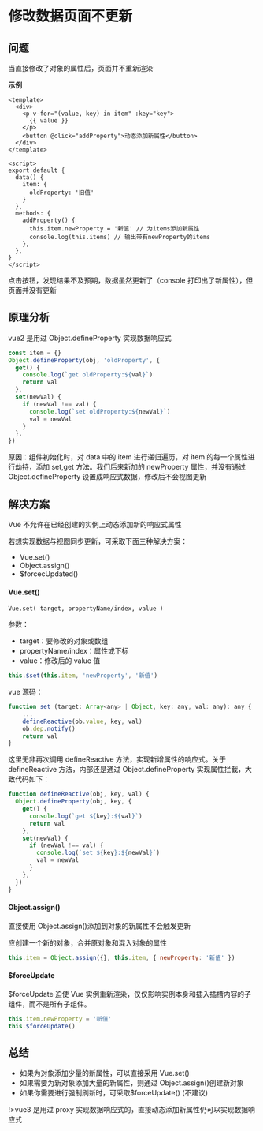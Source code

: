 # 修改数据页面不更新

## 问题

当直接修改了对象的属性后，页面并不重新渲染

**示例**

```vue
<template>
  <div>
    <p v-for="(value, key) in item" :key="key">
      {{ value }}
    </p>
    <button @click="addProperty">动态添加新属性</button>
  </div>
</template>

<script>
export default {
  data() {
    item: {
      oldProperty: '旧值'
    }
  },
  methods: {
    addProperty() {
      this.item.newProperty = '新值' // 为items添加新属性
      console.log(this.items) // 输出带有newProperty的items
    },
  },
}
</script>
```

点击按钮，发现结果不及预期，数据虽然更新了（console 打印出了新属性），但页面并没有更新

## 原理分析

vue2 是用过 Object.defineProperty 实现数据响应式

```js
const item = {}
Object.defineProperty(obj, 'oldProperty', {
  get() {
    console.log(`get oldProperty:${val}`)
    return val
  },
  set(newVal) {
    if (newVal !== val) {
      console.log(`set oldProperty:${newVal}`)
      val = newVal
    }
  },
})
```

原因：组件初始化时，对 data 中的 item 进行递归遍历，对 item 的每一个属性进行劫持，添加 set,get 方法。我们后来新加的 newProperty 属性，并没有通过 Object.defineProperty 设置成响应式数据，修改后不会视图更新

## 解决方案

Vue 不允许在已经创建的实例上动态添加新的响应式属性

若想实现数据与视图同步更新，可采取下面三种解决方案：

- Vue.set()
- Object.assign()
- $forcecUpdated()

#### Vue.set()

`Vue.set( target, propertyName/index, value )`

参数：

- target：要修改的对象或数组
- propertyName/index：属性或下标
- value：修改后的 value 值

```js
this.$set(this.item, 'newProperty', '新值')
```

vue 源码：

```js
function set (target: Array<any> | Object, key: any, val: any): any {
    ...
    defineReactive(ob.value, key, val)
    ob.dep.notify()
    return val
}
```

这里无非再次调用 defineReactive 方法，实现新增属性的响应式。关于 defineReactive 方法，内部还是通过 Object.defineProperty 实现属性拦截，大致代码如下：

```js
function defineReactive(obj, key, val) {
  Object.defineProperty(obj, key, {
    get() {
      console.log(`get ${key}:${val}`)
      return val
    },
    set(newVal) {
      if (newVal !== val) {
        console.log(`set ${key}:${newVal}`)
        val = newVal
      }
    },
  })
}
```

#### Object.assign()

直接使用 Object.assign()添加到对象的新属性不会触发更新

应创建一个新的对象，合并原对象和混入对象的属性

```js
this.item = Object.assign({}, this.item, { newProperty: '新值' })
```

#### $forceUpdate

$forceUpdate 迫使 Vue 实例重新渲染，仅仅影响实例本身和插入插槽内容的子组件，而不是所有子组件。

```js
this.item.newProperty = '新值'
this.$forceUpdate()
```

## 总结

- 如果为对象添加少量的新属性，可以直接采用 Vue.set()
- 如果需要为新对象添加大量的新属性，则通过 Object.assign()创建新对象
- 如果你需要进行强制刷新时，可采取$forceUpdate() (不建议)

!>vue3 是用过 proxy 实现数据响应式的，直接动态添加新属性仍可以实现数据响应式
